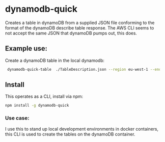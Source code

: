 # dynamodb-quick

Creates a table in dynamoDB from a supplied JSON file conforming to the format of the dynamoDB describe table response. The AWS CLI seems to not accept the same JSON that dynamoDB pumps out, this does.

## Example use:

Create a dynamoDB table in the local dynamodb:
``` bash
 dynamodb-quick-table  ./TableDescription.json --region eu-west-1 --endpoint http://localhost:8000

```


## Install

This operates as a CLI, install via npm:

``` bash
npm install -g dynamodb-quick
```


### Use case:

I use this to stand up local development environments in docker containers, this CLI is used to create the tables on the dynamoDB container.  